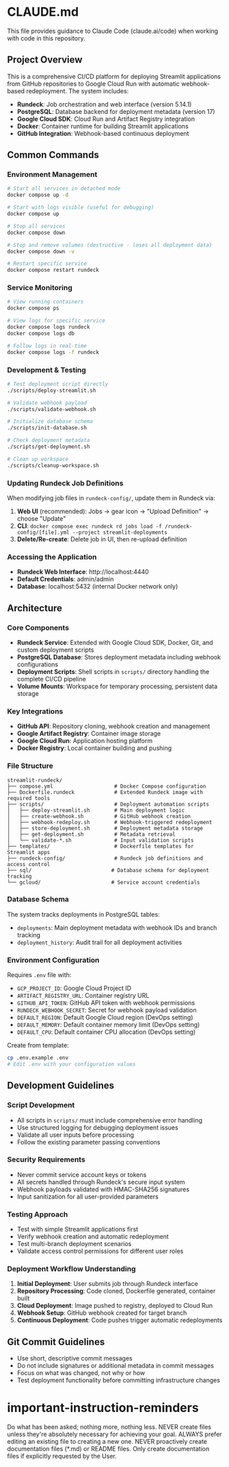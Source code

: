 # CLAUDE.md

This file provides guidance to Claude Code (claude.ai/code) when working with code in this repository.

## Project Overview

This is a comprehensive CI/CD platform for deploying Streamlit applications from GitHub repositories to Google Cloud Run with automatic webhook-based redeployment. The system includes:

- **Rundeck**: Job orchestration and web interface (version 5.14.1)
- **PostgreSQL**: Database backend for deployment metadata (version 17)
- **Google Cloud SDK**: Cloud Run and Artifact Registry integration
- **Docker**: Container runtime for building Streamlit applications
- **GitHub Integration**: Webhook-based continuous deployment

## Common Commands

### Environment Management
```bash
# Start all services in detached mode
docker compose up -d

# Start with logs visible (useful for debugging)
docker compose up

# Stop all services
docker compose down

# Stop and remove volumes (destructive - loses all deployment data)
docker compose down -v

# Restart specific service
docker compose restart rundeck
```

### Service Monitoring
```bash
# View running containers
docker compose ps

# View logs for specific service
docker compose logs rundeck
docker compose logs db

# Follow logs in real-time
docker compose logs -f rundeck
```

### Development & Testing
```bash
# Test deployment script directly
./scripts/deploy-streamlit.sh

# Validate webhook payload
./scripts/validate-webhook.sh

# Initialize database schema
./scripts/init-database.sh

# Check deployment metadata
./scripts/get-deployment.sh

# Clean up workspace
./scripts/cleanup-workspace.sh
```

### Updating Rundeck Job Definitions
When modifying job files in `rundeck-config/`, update them in Rundeck via:
1. **Web UI** (recommended): Jobs → gear icon → "Upload Definition" → choose "Update"
2. **CLI**: `docker compose exec rundeck rd jobs load -f /rundeck-config/[file].yml --project streamlit-deployments`
3. **Delete/Re-create**: Delete job in UI, then re-upload definition

### Accessing the Application
- **Rundeck Web Interface**: http://localhost:4440
- **Default Credentials**: admin/admin
- **Database**: localhost:5432 (internal Docker network only)

## Architecture

### Core Components
- **Rundeck Service**: Extended with Google Cloud SDK, Docker, Git, and custom deployment scripts
- **PostgreSQL Database**: Stores deployment metadata including webhook configurations
- **Deployment Scripts**: Shell scripts in `scripts/` directory handling the complete CI/CD pipeline
- **Volume Mounts**: Workspace for temporary processing, persistent data storage

### Key Integrations
- **GitHub API**: Repository cloning, webhook creation and management
- **Google Artifact Registry**: Container image storage
- **Google Cloud Run**: Application hosting platform
- **Docker Registry**: Local container building and pushing

### File Structure
```
streamlit-rundeck/
├── compose.yml                    # Docker Compose configuration
├── Dockerfile.rundeck             # Extended Rundeck image with required tools
├── scripts/                       # Deployment automation scripts
│   ├── deploy-streamlit.sh        # Main deployment logic
│   ├── create-webhook.sh          # GitHub webhook creation
│   ├── webhook-redeploy.sh        # Webhook-triggered redeployment
│   ├── store-deployment.sh        # Deployment metadata storage
│   ├── get-deployment.sh          # Metadata retrieval
│   └── validate-*.sh              # Input validation scripts
├── templates/                     # Dockerfile templates for Streamlit apps
├── rundeck-config/                # Rundeck job definitions and access control
├── sql/                          # Database schema for deployment tracking
└── gcloud/                       # Service account credentials
```

### Database Schema
The system tracks deployments in PostgreSQL tables:
- `deployments`: Main deployment metadata with webhook IDs and branch tracking
- `deployment_history`: Audit trail for all deployment activities

### Environment Configuration
Requires `.env` file with:
- `GCP_PROJECT_ID`: Google Cloud Project ID
- `ARTIFACT_REGISTRY_URL`: Container registry URL
- `GITHUB_API_TOKEN`: GitHub API token with webhook permissions
- `RUNDECK_WEBHOOK_SECRET`: Secret for webhook payload validation
- `DEFAULT_REGION`: Default Google Cloud region (DevOps setting)
- `DEFAULT_MEMORY`: Default container memory limit (DevOps setting)
- `DEFAULT_CPU`: Default container CPU allocation (DevOps setting)

Create from template:
```bash
cp .env.example .env
# Edit .env with your configuration values
```

## Development Guidelines

### Script Development
- All scripts in `scripts/` must include comprehensive error handling
- Use structured logging for debugging deployment issues
- Validate all user inputs before processing
- Follow the existing parameter passing conventions

### Security Requirements
- Never commit service account keys or tokens
- All secrets handled through Rundeck's secure input system
- Webhook payloads validated with HMAC-SHA256 signatures
- Input sanitization for all user-provided parameters

### Testing Approach
- Test with simple Streamlit applications first
- Verify webhook creation and automatic redeployment
- Test multi-branch deployment scenarios
- Validate access control permissions for different user roles

### Deployment Workflow Understanding
1. **Initial Deployment**: User submits job through Rundeck interface
2. **Repository Processing**: Code cloned, Dockerfile generated, container built
3. **Cloud Deployment**: Image pushed to registry, deployed to Cloud Run
4. **Webhook Setup**: GitHub webhook created for target branch
5. **Continuous Deployment**: Code pushes trigger automatic redeployments

## Git Commit Guidelines

- Use short, descriptive commit messages
- Do not include signatures or additional metadata in commit messages
- Focus on what was changed, not why or how
- Test deployment functionality before committing infrastructure changes

# important-instruction-reminders
Do what has been asked; nothing more, nothing less.
NEVER create files unless they're absolutely necessary for achieving your goal.
ALWAYS prefer editing an existing file to creating a new one.
NEVER proactively create documentation files (*.md) or README files. Only create documentation files if explicitly requested by the User.
